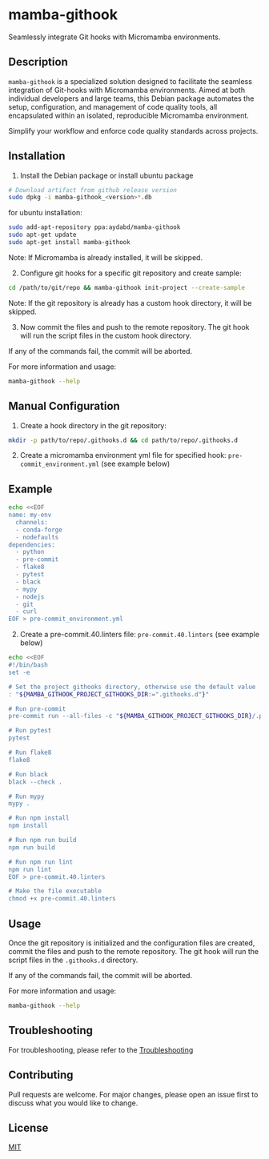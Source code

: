 # mamba-githook

Seamlessly integrate Git hooks with Micromamba environments.

## Description

`mamba-githook` is a specialized solution designed to facilitate the seamless
integration of Git-hooks with Micromamba environments. Aimed at both individual
developers and large teams, this Debian package automates the setup, configuration,
and management of code quality tools, all encapsulated within an isolated,
reproducible Micromamba environment.

Simplify your workflow and enforce code quality standards across projects.

## Installation

1. Install the Debian package or install ubuntu package
```bash
# Download artifact from github release version
sudo dpkg -i mamba-githook_<version>*.db
```
for ubuntu installation:
```bash
sudo add-apt-repository ppa:aydabd/mamba-githook
sudo apt-get update
sudo apt-get install mamba-githook
```

Note: If Micromamba is already installed, it will be skipped.

2. Configure git hooks for a specific git repository and create sample:
```bash
cd /path/to/git/repo && mamba-githook init-project --create-sample
```

Note: If the git repository is already has a custom hook directory, it will be skipped.

3. Now commit the files and push to the remote repository.
The git hook will run the script files in the custom hook directory.

If any of the commands fail, the commit will be aborted.

For more information and usage:

  ```bash
  mamba-githook --help
  ```

## Manual Configuration

1. Create a hook directory in the git repository:

```bash
mkdir -p path/to/repo/.githooks.d && cd path/to/repo/.githooks.d
```

2. Create a micromamba environment yml file for specified hook: `pre-commit_environment.yml` (see example below)

## Example

```bash
echo <<EOF
name: my-env
  channels:
  - conda-forge
  - nodefaults
dependencies:
  - python
  - pre-commit
  - flake8
  - pytest
  - black
  - mypy
  - nodejs
  - git
  - curl
EOF > pre-commit_environment.yml
```

2. Create a pre-commit.40.linters file: `pre-commit.40.linters` (see example below)

```bash
echo <<EOF
#!/bin/bash
set -e

# Set the project githooks directory, otherwise use the default value
: "${MAMBA_GITHOOK_PROJECT_GITHOOKS_DIR:=".githooks.d"}"

# Run pre-commit
pre-commit run --all-files -c "${MAMBA_GITHOOK_PROJECT_GITHOOKS_DIR}/.pre-commit-config.yaml"

# Run pytest
pytest

# Run flake8
flake8

# Run black
black --check .

# Run mypy
mypy .

# Run npm install
npm install

# Run npm run build
npm run build

# Run npm run lint
npm run lint
EOF > pre-commit.40.linters

# Make the file executable
chmod +x pre-commit.40.linters
```

## Usage

Once the git repository is initialized and the configuration files are created,
commit the files and push to the remote repository. The git hook will run the
script files in the `.githooks.d` directory.

If any of the commands fail, the commit will be aborted.

For more information and usage:

  ```bash
  mamba-githook --help
  ```

## Troubleshooting

For troubleshooting, please refer to the [Troubleshooting](TROUBLESHOOTING.md)

## Contributing

Pull requests are welcome. For major changes, please open an issue first to
discuss what you would like to change.

## License

[MIT](LICENSE)
